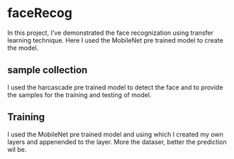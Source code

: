 # faceRecog
In this project, I've demonstrated the face recognization using transfer learning technique.
Here I used the MobileNet pre trained model to create the model.

## sample collection
I used the harcascade pre trained model to detect the face and to provide the samples for the training and testing of model.

## Training
I used the MobileNet pre trained model and using which I created my own layers and appenended to the layer.
More the dataser, better the prediction wil be.
